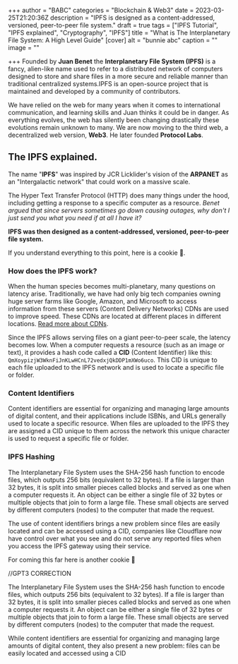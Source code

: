+++
author = "BABC"
categories = "Blockchain & Web3"
date = 2023-03-25T21:20:36Z
description = "IPFS is designed as a content-addressed, versioned, peer-to-peer file system."
draft = true
tags = ["IPFS Tutorial", "IPFS explained", "Cryptography", "IPFS"]
title = "What is The Interplanetary File System: A High Level Guide"
[cover]
alt = "bunnie abc"
caption = ""
image = ""

+++
Founded by **Juan Benet** the **Interplanetary File System (IPFS)** is a fancy, alien-like name used to refer to a distributed network of computers designed to store and share files in a more secure and reliable manner than traditional centralized systems.IPFS is an open-source project that is maintained and developed by a community of contributors.

We have relied on the web for many years when it comes to international communication, and learning skills and Juan thinks it could be in danger. As everything evolves, the web has silently been changing drastically these evolutions remain unknown to many. We are now moving to the third web, a decentralized web version, **Web3**. He later founded **Protocol Labs**.

## The IPFS explained.

The name "**IPFS**" was inspired by JCR Licklider's vision of the **ARPANET** as an "Intergalactic network" that could work on a massive scale.

The Hyper Text Transfer Protocol (HTTP)  does many things under the hood, including getting a response to a specific computer as a resource. _Benet argued that since servers sometimes go down causing outages, why don't I just send you what you need if at all I have it?_

**IPFS was then designed as a content-addressed, versioned, peer-to-peer file system.**

If you understand everything to this point, here is a cookie 🍪.

### How does the IPFS work?

When the human species becomes multi-planetary, many questions on latency arise. Traditionally, we have had only big tech companies owning huge server farms like Google, Amazon, and Microsoft to access information from these servers (Content Delivery Networks) CDNs are used to improve speed. These CDNs are located at different places in different locations. [Read more about CDNs](https://www.cloudflare.com/learning/cdn/what-is-a-cdn/).

Since the IPFS allows serving files on a giant peer-to-peer scale, the latency becomes low. When a computer requests a resource (such as an image or text), it provides a hash code called a **CID** (Content Identifier) like this: `QmXoypizjW3WknFiJnKLwHCnL72vedxjQkDDP1mXWo6uco`. This CID is unique to each file uploaded to the IPFS network and is used to locate a specific file or folder.

### Content Identifiers

Content identifiers are essential for organizing and managing large amounts of digital content, and their applications include ISBNs, and URLs generally used to locate a specific resource. When files are uploaded to the IPFS they are assigned a CID unique to them across the network this unique character is used to request a specific file or folder.

### IPFS Hashing

The Interplanetary File System uses the SHA-256 hash function to encode files, which outputs 256 bits (equivalent to 32 bytes). If a file is larger than 32 bytes, it is split into smaller pieces called blocks and served as one when a computer requests it. An object can be either a single file of 32 bytes or multiple objects that join to form a large file. These small objects are served by different computers (nodes) to the computer that made the request.

The use of content identifiers brings a new problem since files are easily located and can be accessed using a CID, companies like Cloudflare now have control over what you see and do not serve any reported files when you access the IPFS gateway using their service.

For coming this far here is another cookie 🍪

//GPT3 CORRECTION

The Interplanetary File System uses the SHA-256 hash function to encode files, which outputs 256 bits (equivalent to 32 bytes). If a file is larger than 32 bytes, it is split into smaller pieces called blocks and served as one when a computer requests it. An object can be either a single file of 32 bytes or multiple objects that join to form a large file. These small objects are served by different computers (nodes) to the computer that made the request.

While content identifiers are essential for organizing and managing large amounts of digital content, they also present a new problem: files can be easily located and accessed using a CID